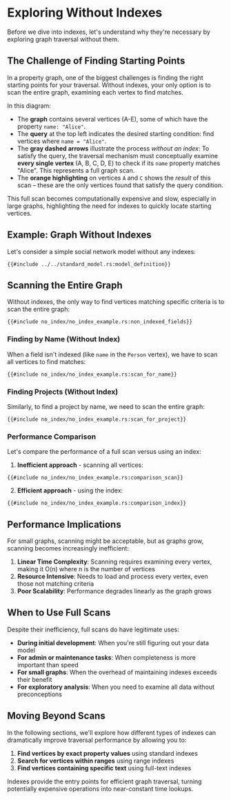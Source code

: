 # Exploring Without Indexes

Before we dive into indexes, let's understand why they're necessary by exploring graph traversal without them.

## The Challenge of Finding Starting Points

In a property graph, one of the biggest challenges is finding the right starting points for your traversal. Without
indexes, your only option is to scan the entire graph, examining each vertex to find matches.

<object type="image/svg+xml" data="./no_index/image.svg" title="Diagram a full scan of graph vertice"></object>

In this diagram:

- The **graph** contains several vertices (A-E), some of which have the property `name: "Alice"`.
- The **query** at the top left indicates the desired starting condition: find vertices where `name = "Alice"`.
- The **gray dashed arrows** illustrate the process *without an index*: To satisfy the query, the traversal mechanism
  must conceptually examine **every single vertex** (A, B, C, D, E) to check if its `name` property matches "Alice".
  This represents a full graph scan.
- The **orange highlighting** on vertices `A` and `C` shows the *result* of this scan – these are the only vertices
  found that satisfy the query condition.

This full scan becomes computationally expensive and slow, especially in large graphs, highlighting the need for indexes
to quickly locate starting vertices.

## Example: Graph Without Indexes

Let's consider a simple social network model without any indexes:

```rust,noplayground
{{#include ../../standard_model.rs:model_definition}}
```

## Scanning the Entire Graph

Without indexes, the only way to find vertices matching specific criteria is to scan the entire graph:

```rust,noplayground
{{#include no_index/no_index_example.rs:non_indexed_fields}}
```

### Finding by Name (Without Index)

When a field isn't indexed (like `name` in the `Person` vertex), we have to scan all vertices to find matches:

```rust,noplayground
{{#include no_index/no_index_example.rs:scan_for_name}}
```

### Finding Projects (Without Index)

Similarly, to find a project by name, we need to scan the entire graph:

```rust,noplayground
{{#include no_index/no_index_example.rs:scan_for_project}}
```

### Performance Comparison

Let's compare the performance of a full scan versus using an index:

1. **Inefficient approach** - scanning all vertices:

```rust,noplayground
{{#include no_index/no_index_example.rs:comparison_scan}}
```

2. **Efficient approach** - using the index:

```rust,noplayground
{{#include no_index/no_index_example.rs:comparison_index}}
```

## Performance Implications

For small graphs, scanning might be acceptable, but as graphs grow, scanning becomes increasingly inefficient:

1. **Linear Time Complexity**: Scanning requires examining every vertex, making it O(n) where n is the number of
   vertices
2. **Resource Intensive**: Needs to load and process every vertex, even those not matching criteria
3. **Poor Scalability**: Performance degrades linearly as the graph grows

## When to Use Full Scans

Despite their inefficiency, full scans do have legitimate uses:

- **During initial development**: When you're still figuring out your data model
- **For admin or maintenance tasks**: When completeness is more important than speed
- **For small graphs**: When the overhead of maintaining indexes exceeds their benefit
- **For exploratory analysis**: When you need to examine all data without preconceptions

## Moving Beyond Scans

In the following sections, we'll explore how different types of indexes can dramatically improve traversal performance
by allowing you to:

1. **Find vertices by exact property values** using standard indexes
2. **Search for vertices within ranges** using range indexes
3. **Find vertices containing specific text** using full-text indexes

Indexes provide the entry points for efficient graph traversal, turning potentially expensive operations into
near-constant time lookups.
